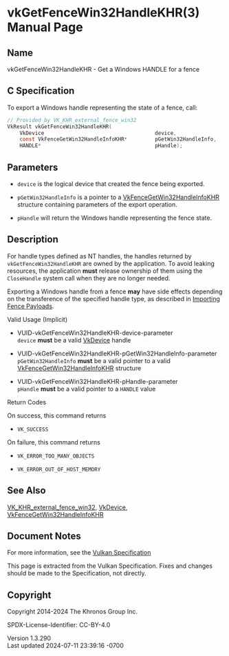 # vkGetFenceWin32HandleKHR(3) Manual Page

## Name

vkGetFenceWin32HandleKHR - Get a Windows HANDLE for a fence



## <a href="#_c_specification" class="anchor"></a>C Specification

To export a Windows handle representing the state of a fence, call:

``` c
// Provided by VK_KHR_external_fence_win32
VkResult vkGetFenceWin32HandleKHR(
    VkDevice                                    device,
    const VkFenceGetWin32HandleInfoKHR*         pGetWin32HandleInfo,
    HANDLE*                                     pHandle);
```

## <a href="#_parameters" class="anchor"></a>Parameters

- `device` is the logical device that created the fence being exported.

- `pGetWin32HandleInfo` is a pointer to a
  [VkFenceGetWin32HandleInfoKHR](https://registry.khronos.org/vulkan/specs/1.3-extensions/man/html/VkFenceGetWin32HandleInfoKHR.html)
  structure containing parameters of the export operation.

- `pHandle` will return the Windows handle representing the fence state.

## <a href="#_description" class="anchor"></a>Description

For handle types defined as NT handles, the handles returned by
`vkGetFenceWin32HandleKHR` are owned by the application. To avoid
leaking resources, the application **must** release ownership of them
using the `CloseHandle` system call when they are no longer needed.

Exporting a Windows handle from a fence **may** have side effects
depending on the transference of the specified handle type, as described
in <a
href="https://registry.khronos.org/vulkan/specs/1.3-extensions/html/vkspec.html#synchronization-fences-importing"
target="_blank" rel="noopener">Importing Fence Payloads</a>.

Valid Usage (Implicit)

- <a href="#VUID-vkGetFenceWin32HandleKHR-device-parameter"
  id="VUID-vkGetFenceWin32HandleKHR-device-parameter"></a>
  VUID-vkGetFenceWin32HandleKHR-device-parameter  
  `device` **must** be a valid [VkDevice](https://registry.khronos.org/vulkan/specs/1.3-extensions/man/html/VkDevice.html) handle

- <a href="#VUID-vkGetFenceWin32HandleKHR-pGetWin32HandleInfo-parameter"
  id="VUID-vkGetFenceWin32HandleKHR-pGetWin32HandleInfo-parameter"></a>
  VUID-vkGetFenceWin32HandleKHR-pGetWin32HandleInfo-parameter  
  `pGetWin32HandleInfo` **must** be a valid pointer to a valid
  [VkFenceGetWin32HandleInfoKHR](https://registry.khronos.org/vulkan/specs/1.3-extensions/man/html/VkFenceGetWin32HandleInfoKHR.html)
  structure

- <a href="#VUID-vkGetFenceWin32HandleKHR-pHandle-parameter"
  id="VUID-vkGetFenceWin32HandleKHR-pHandle-parameter"></a>
  VUID-vkGetFenceWin32HandleKHR-pHandle-parameter  
  `pHandle` **must** be a valid pointer to a `HANDLE` value

Return Codes

On success, this command returns  
- `VK_SUCCESS`

On failure, this command returns  
- `VK_ERROR_TOO_MANY_OBJECTS`

- `VK_ERROR_OUT_OF_HOST_MEMORY`

## <a href="#_see_also" class="anchor"></a>See Also

[VK_KHR_external_fence_win32](https://registry.khronos.org/vulkan/specs/1.3-extensions/man/html/VK_KHR_external_fence_win32.html),
[VkDevice](https://registry.khronos.org/vulkan/specs/1.3-extensions/man/html/VkDevice.html),
[VkFenceGetWin32HandleInfoKHR](https://registry.khronos.org/vulkan/specs/1.3-extensions/man/html/VkFenceGetWin32HandleInfoKHR.html)

## <a href="#_document_notes" class="anchor"></a>Document Notes

For more information, see the <a
href="https://registry.khronos.org/vulkan/specs/1.3-extensions/html/vkspec.html#vkGetFenceWin32HandleKHR"
target="_blank" rel="noopener">Vulkan Specification</a>

This page is extracted from the Vulkan Specification. Fixes and changes
should be made to the Specification, not directly.

## <a href="#_copyright" class="anchor"></a>Copyright

Copyright 2014-2024 The Khronos Group Inc.

SPDX-License-Identifier: CC-BY-4.0

Version 1.3.290  
Last updated 2024-07-11 23:39:16 -0700
